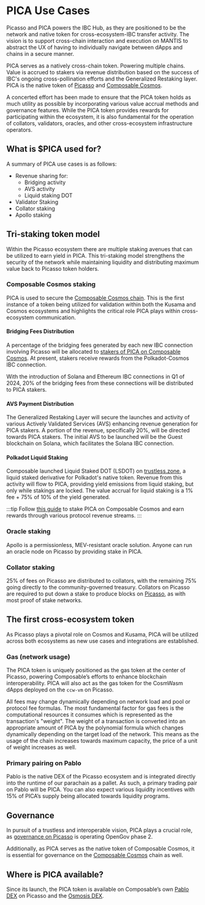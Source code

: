 # PICA Use Cases

Picasso and PICA powers the IBC Hub, as they are positioned to be the network and native token for cross-ecosystem-IBC transfer activity. The vision is to support cross-chain interaction and execution on MANTIS to abstract the UX of having to individually navigate between dApps and chains in a secure manner.

PICA serves as a natively cross-chain token. Powering multiple chains. Value is accrued to stakers via revenue distribution based on the success of IBC's ongoing cross-pollination efforts and the Generalized Restaking layer. PICA is the native token of [Picasso](../picasso-parachain-overview.md) and [Composable Cosmos](../composable-cosmos.md).

A concerted effort has been made to ensure that the PICA token holds as much utility as possible by incorporating various value accrual methods and governance features. While the PICA token provides rewards for participating within the ecosystem, it is also fundamental for the operation of collators, validators, oracles, and other cross-ecosystem infrastructure operators.

## What is $PICA used for?
A summary of PICA use cases is as follows:

- Revenue sharing for: 
  - Bridging activity
  - AVS activity
  - Liquid staking DOT 
- Validator Staking
- Collator staking 
- Apollo staking

## Tri-staking token model

Within the Picasso ecosystem there are multiple staking avenues that can be utilized to earn yield in PICA. This tri-staking model strengthens the security of the network while maintaining liquidity and distributing maximum value back to Picasso token holders.

### Composable Cosmos staking
PICA is used to secure the [Composable Cosmos chain](../composable-cosmos.md). This is the first instance of a token being utilized for validation within both the Kusama and Cosmos ecosystems and highlights the critical role PICA plays within cross-ecosystem communication.  

#### Bridging Fees Distribution 
A percentage of the bridging fees generated by each new IBC connection involving Picasso will be allocated to [stakers of PICA on Composable Cosmos](/docs/docs/user-guides/composable-cosmos-staking.md). At present, stakers receive rewards from the Polkadot-Cosmos IBC connection. 

With the introduction of Solana and Ethereum IBC connections in Q1 of 2024, 20% of the bridging fees from these connections will be distributed to PICA stakers. 

#### AVS Payment Distribution
The Generalized Restaking Layer will secure the launches and activity of various Actively Validated Services (AVS) enhancing revenue generation for PICA stakers. A portion of the revenue, specifically 20%, will be directed towards PICA stakers. The initial AVS to be launched will be the Guest blockchain on Solana, which facilitates the Solana IBC connection.

#### Polkadot Liquid Staking
Composable launched Liquid Staked DOT (LSDOT) on [trustless.zone](https://app.trustless.zone/stake/), a liquid staked derivative for Polkadot's native token. Revenue from this activity will flow to PICA, providing yield emissions from liquid staking, but only while stakings are locked. The value accrual for liquid staking is a 1% fee + 75% of 10% of the yield generated.

:::tip
Follow [this guide](https://docs.composable.finance/user-guides/composable-cosmos-staking) to stake PICA on Composable Cosmos and earn rewards through various protocol revenue streams.
:::

### Oracle staking​
Apollo is a permissionless, MEV-resistant oracle solution. Anyone can run an oracle node on Picasso by providing stake in PICA.

### Collator staking​ 
25% of fees on Picasso are distributed to collators, with the remaining 75% going directly to the community-governed treasury. Collators on Picasso are required to put down a stake to produce blocks on [Picasso](../picasso-parachain-overview.md), as with most proof of stake networks. 

 

<!-- ## Staking Reward Curve for Bridging Fees

Users may stake their PICA for a % share of revenue generated from bridging fees. The PICA staking rewards curve acts as a method of rewarding users who have staked their PICA over a threshold duration of time. Users who hit a maximum duration of 90-days staked will receive a proportional share of the 20% of bridge revenue allocated towards PICA stakers. 

| Days | % of Fee-Split | Redistributed % |
| ---- | -------- | -------- |
|  1    |   1.11%       |    -------      |
|  7     |  7.78%        |   -------       |
|  14     |   15.56%       | -------         |
|  30     |   33.33%       |  15%        |
|  60     |   66.67%       |  35%        |
| 90  | 100%       | 50% |

Per the table above, a user accrues a greater % of their revenue share linearly over the course of their staking period until reaching the maximum of 90-days, at which point, they will begin to accrue their full share of the 20% revenue split. Users who have not reached the full 90-day threshold, will have their remaining share redistributed upward across the curve. 

**Example**

As a simple example - take two users that have staked their PICA. User A has staked for 90-days and user B has staked for 1-Day. 

User A Rev Share = 100% * (PICA_Staked / Total_PICA_Staked) * (20% Bridging Revenue), whereas,

User B Rev Share = 1.11% * (PICA_Staked / Total_PICA_Staked) * (20% Bridging Revenue)

Further, 98.89% of User B’s Rev Share would be allocated to users further up the curve (in this case, there is only User A)
Share of redistributed revenue up the curve for longer-duration stakers will only be split amongst the 30/60/90 day threshold as follows:

Share of redistributed revenue up the curve for longer-duration stakers will only be split amongst the 30/60/90 day threshold as follows:

- 30 Days <= x < 60 Days : receive 15% of redistributed revenue from stakers lower in the curve
- 60 Days <= x < 90 Days : receive 35% of redistributed revenue from stakers lower in the curve
- 90 Days <= x : receive 50% of redistributed revenue from stakers lower in the curve -->

## The first cross-ecosystem token
As Picasso plays a pivotal role on Cosmos and Kusama, PICA will be utilized across both ecosystems as new use cases and integrations are established.

### Gas (network usage)​
The PICA token is uniquely positioned as the gas token at the center of Picasso, powering Composable’s efforts to enhance blockchain interoperability. PICA will also act as the gas token for the CosmWasm dApps deployed on the `ccw-vm` on Picasso. 

All fees may change dynamically depending on network load and pool or protocol fee formulas. The most fundamental factor for gas fees is the computational resources it consumes which is represented as the transaction's "weight". The weight of a transaction is converted into an appropriate amount of PICA by the polynomial formula which changes dynamically depending on the target load of the network. This means as the usage of the chain increases towards maximum capacity, the price of a unit of weight increases as well.

### Primary pairing on Pablo​

Pablo is the native DEX of the Picasso ecosystem and is integrated directly into the runtime of our parachain as a pallet. As such, a primary trading pair on Pablo will be PICA. You can also expect various liquidity incentives with 15% of PICA’s supply being allocated towards liquidity programs. 

## Governance

In pursuit of a trustless and interoperable vision, PICA plays a crucial role, as [governance on Picasso](../picasso/governance.md) is operating OpenGov phase 2.

Additionally, as PICA serves as the native token of Composable Cosmos, it is essential for governance on the [Composable Cosmos](../composable-cosmos.md) chain as well.

## Where is PICA available?

Since its launch, the PICA token is available on Composable’s own [Pablo DEX](https://app.pablo.finance/) on Picasso and the [Osmosis DEX](https://app.osmosis.zone/). 

